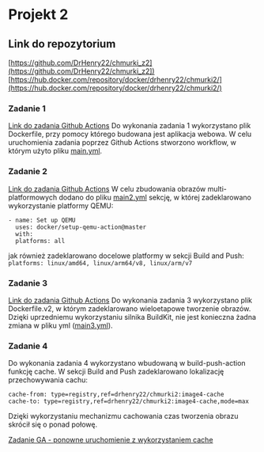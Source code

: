 # Projekt 2
## Link do repozytorium
[https://github.com/DrHenry22/chmurki_z2](https://github.com/DrHenry22/chmurki_z2])
[https://hub.docker.com/repository/docker/drhenry22/chmurki2/](https://hub.docker.com/repository/docker/drhenry22/chmurki2/)
### Zadanie 1
[Link do zadania Github Actions](https://github.com/DrHenry22/chmurki_z2/actions/runs/1732853217)
Do wykonania zadania 1 wykorzystano plik Dockerfile, przy pomocy którego budowana jest aplikacja webowa. W celu uruchomienia zadania poprzez Github Actions stworzono workflow, w którym użyto pliku [main.yml](https://github.com/DrHenry22/chmurki_z2/blob/master/.github/workflows/main.yml).
### Zadanie 2
[Link do zadania Github Actions](https://github.com/DrHenry22/chmurki_z2/actions/runs/1732883250)
W celu zbudowania obrazów multi-platformowych dodano do pliku [main2.yml](hhttps://github.com/DrHenry22/chmurki_z2/blob/master/.github/workflows/main2.yml) sekcję, w której zadeklarowano wykorzystanie platformy QEMU:
```
- name: Set up QEMU
  uses: docker/setup-qemu-action@master
  with:
  platforms: all
```
jak również zadeklarowano docelowe platformy w sekcji Build and Push:
`platforms: linux/amd64, linux/arm64/v8, linux/arm/v7`
### Zadanie 3
[Link do zadania Github Actions](https://github.com/DrHenry22/chmurki_z2/actions/runs/1732940754)
Do wykonania zadania 3 wykorzystano plik Dockerfile.v2, w którym zadeklarowano wieloetapowe tworzenie obrazów. Dzięki uprzedniemu wykorzystaniu silnika BuildKit, nie jest konieczna żadna zmiana w pliku yml ([main3.yml](https://github.com/DrHenry22/chmurki_z2/blob/master/.github/workflows/main3.yml)).
### Zadanie 4
Do wykonania zadania 4 wykorzystano wbudowaną w build-push-action funkcję cache. W sekcji Build and Push zadeklarowano lokalizację przechowywania cachu:
```
cache-from: type=registry,ref=drhenry22/chmurki2:image4-cache
cache-to: type=registry,ref=drhenry22/chmurki2:image4-cache,mode=max
```
Dzięki wykorzystaniu mechanizmu cachowania czas tworzenia obrazu skrócił się o ponad połowę.

[Zadanie GA - ponowne uruchomienie z wykorzystaniem cache](https://github.com/DrHenry22/chmurki_z2/actions/runs/1733102436)
